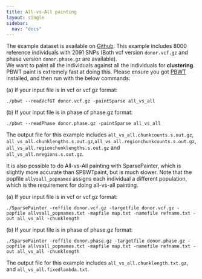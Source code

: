 ```yaml
---
title: All-vs-All painting
layout: single
sidebar:
  nav: "docs"
---
```


The example dataset is available on [Github](https://github.com/YaolingYang/SparsePainter/tree/main/example).
This example includes 8000 reference individuals with 2091 SNPs (Both vcf version ``donor.vcf.gz`` and phase version ``donor.phase.gz`` are available).   
We want to paint all the individuals against all the individuals for **clustering**. PBWT paint is extremely fast at doing this. 
Please ensure you got [PBWT](https://github.com/richarddurbin/pbwt) installed, and then run with the below commands:

(a) If your input file is in vcf or vcf.gz format:  

``
./pbwt --readVcfGT donor.vcf.gz -paintSparse all_vs_all
``

(b) If your input file is in phase of phase.gz format:

``
./pbwt --readPhase donor.phase.gz -paintSparse all_vs_all
``

The output file for this example includes ``all_vs_all.chunkcounts.s.out.gz``, ``all_vs_all.chunklengths.s.out.gz``,``all_vs_all.regionchunkcounts.s.out.gz``, ``all_vs_all.regionchunklengths.s.out.gz`` and ``all_vs_all.nregions.s.out.gz``.

It is also possible to do All-vs-All painting with SparsePainter, which is slightly more accurate than SPBWTpaint, but is much slower. Note that the popfile ``allvsall_popnames`` assigns each individual a different population, which is the requirement for doing all-vs-all painting.

(a) If your input file is in vcf or vcf.gz format:  

``
./SparsePainter -reffile donor.vcf.gz -targetfile donor.vcf.gz -popfile allvsall_popnames.txt -mapfile map.txt -namefile refname.txt -out all_vs_all -chunklength
``

(b) If your input file is in phase of phase.gz format:

``
./SparsePainter -reffile donor.phase.gz -targetfile donor.phase.gz -popfile allvsall_popnames.txt -mapfile map.txt -namefile refname.txt -out all_vs_all -chunklength
``

The output file for this example includes ``all_vs_all.chunklength.txt.gz``, and ``all_vs_all.fixedlambda.txt``.
